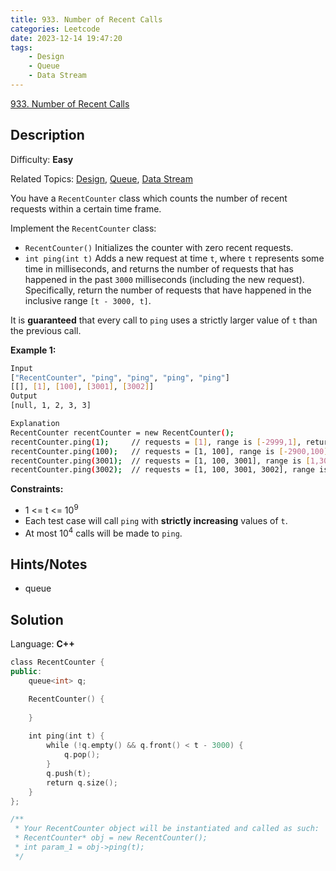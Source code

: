 ```yaml
---
title: 933. Number of Recent Calls
categories: Leetcode
date: 2023-12-14 19:47:20
tags:
    - Design
    - Queue
    - Data Stream
---
```


[933\. Number of Recent Calls](https://leetcode.com/problems/number-of-recent-calls/)

## Description

Difficulty: **Easy**

Related Topics: [Design](https://leetcode.com/tag/https://leetcode.com/tag/design//), [Queue](https://leetcode.com/tag/https://leetcode.com/tag/queue//), [Data Stream](https://leetcode.com/tag/https://leetcode.com/tag/data-stream//)

You have a `RecentCounter` class which counts the number of recent requests within a certain time frame.

Implement the `RecentCounter` class:

* `RecentCounter()` Initializes the counter with zero recent requests.
* `int ping(int t)` Adds a new request at time `t`, where `t` represents some time in milliseconds, and returns the number of requests that has happened in the past `3000` milliseconds (including the new request). Specifically, return the number of requests that have happened in the inclusive range `[t - 3000, t]`.

It is **guaranteed** that every call to `ping` uses a strictly larger value of `t` than the previous call.

**Example 1:**

```bash
Input
["RecentCounter", "ping", "ping", "ping", "ping"]
[[], [1], [100], [3001], [3002]]
Output
[null, 1, 2, 3, 3]

Explanation
RecentCounter recentCounter = new RecentCounter();
recentCounter.ping(1);     // requests = [1], range is [-2999,1], return 1
recentCounter.ping(100);   // requests = [1, 100], range is [-2900,100], return 2
recentCounter.ping(3001);  // requests = [1, 100, 3001], range is [1,3001], return 3
recentCounter.ping(3002);  // requests = [1, 100, 3001, 3002], range is [2,3002], return 3
```

**Constraints:**

* 1 <= t <= 10<sup>9</sup>
* Each test case will call `ping` with **strictly increasing** values of `t`.
* At most 10<sup>4</sup> calls will be made to `ping`.

## Hints/Notes

* queue

## Solution

Language: **C++**

```C++
class RecentCounter {
public:
    queue<int> q;

    RecentCounter() {
        
    }
    
    int ping(int t) {
        while (!q.empty() && q.front() < t - 3000) {
            q.pop();
        }
        q.push(t);
        return q.size();
    }
};

/**
 * Your RecentCounter object will be instantiated and called as such:
 * RecentCounter* obj = new RecentCounter();
 * int param_1 = obj->ping(t);
 */
```
